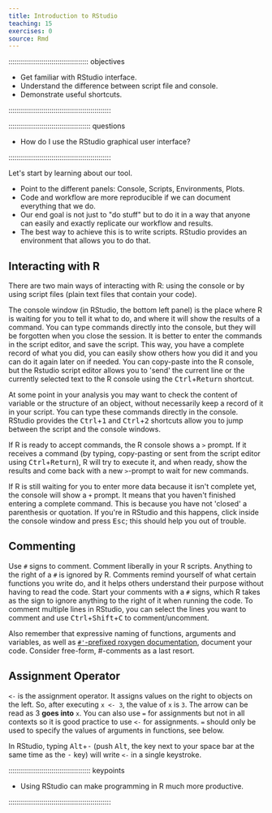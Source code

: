 ```yaml
---
title: Introduction to RStudio
teaching: 15
exercises: 0
source: Rmd
---
```




::::::::::::::::::::::::::::::::::::::: objectives

- Get familiar with RStudio interface.
- Understand the difference between script file and console.
- Demonstrate useful shortcuts.

::::::::::::::::::::::::::::::::::::::::::::::::::

:::::::::::::::::::::::::::::::::::::::: questions

- How do I use the RStudio graphical user interface?

::::::::::::::::::::::::::::::::::::::::::::::::::

Let's start by learning about our tool.

- Point to the different panels: Console, Scripts, Environments, Plots.
- Code and workflow are more reproducible if we can document everything that we do.
- Our end goal is not just to "do stuff" but to do it in a way that anyone can
  easily and exactly replicate our workflow and results.
- The best way to achieve this is to write scripts. RStudio provides an
  environment that allows you to do that.

## Interacting with R

There are two main ways of interacting with R: using the console or by using script files (plain text files that contain your code).

The console window (in RStudio, the bottom left panel) is the place where R is waiting for you to tell it what to do, and where it will show the results of a command.
You can type commands directly into the console, but they will be forgotten when you close the session.
It is better to enter the commands in the script editor, and save the script.
This way, you have a complete record of what you did, you can easily show others how you did it and you can do it again later on if needed.
You can copy-paste into the R console, but the Rstudio script editor allows you to 'send' the current line or the currently selected text to the R console using the <kbd>Ctrl</kbd>\+<kbd>Return</kbd> shortcut.

At some point in your analysis you may want to check the content of variable or the structure of an object, without necessarily keep a record of it in your script.
You can type these commands directly in the console.
RStudio provides the <kbd>Ctrl</kbd>\+<kbd>1</kbd> and <kbd>Ctrl</kbd>\+<kbd>2</kbd> shortcuts allow you to jump between the script and the console windows.

If R is ready to accept commands, the R console shows a `>` prompt.
If it receives a command (by typing, copy-pasting or sent from the script editor using <kbd>Ctrl</kbd>\+<kbd>Return</kbd>), R will try to execute it, and when ready, show the results and come back with a new `>`\-prompt to wait for new commands.

If R is still waiting for you to enter more data because it isn't complete yet, the console will show a `+` prompt.
It means that you haven't finished entering a complete command.
This is because you have not 'closed' a parenthesis or quotation.
If you're in RStudio and this happens, click inside the console window and press <kbd>Esc</kbd>; this should help you out of trouble.

## Commenting

Use `#` signs to comment.
Comment liberally in your R scripts.
Anything to the right of a `#` is ignored by R.
Comments remind yourself of what certain functions you write do, and it helps others understand their purpose without having to read the code.
Start your comments with a `#` signs, which R takes as the sign to ignore anything to the right of it when running the code.
To comment multiple lines in RStudio, you can select the lines you want to comment and use <kbd>Ctrl</kbd>+<kbd>Shift</kbd>+<kbd>C</kbd> to comment/uncomment.

Also remember that expressive naming of functions, arguments and variables, as well as [`#'`\-prefixed roxygen documentation](08-making-packages-R.Rmd), document your code.
Consider free-form, #-comments as a last resort.

## Assignment Operator

`<-` is the assignment operator.
It assigns values on the right to objects on the left.
So, after executing `x <- 3`, the value of `x` is `3`.
The arrow can be read as 3 **goes into** `x`.
You can also use `=` for assignments but not in all contexts so it is good practice to use `<-` for assignments. `=` should only be used to specify the values of arguments in functions, see below.

In RStudio, typing <kbd>Alt</kbd>\+<kbd>\-</kbd> (push <kbd>Alt</kbd>, the key next to your space bar at the same time as the <kbd>\-</kbd> key) will write `<-` in a single keystroke.

:::::::::::::::::::::::::::::::::::::::: keypoints

- Using RStudio can make programming in R much more productive.

::::::::::::::::::::::::::::::::::::::::::::::::::



